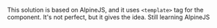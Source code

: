 This solution is based on AlpineJS, and it uses `<template>` tag for the component. It's not perfect, but it gives the idea. Still learning AlpineJS